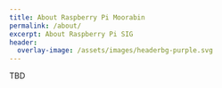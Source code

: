 ```yaml
---
title: About Raspberry Pi Moorabin
permalink: /about/
excerpt: About Raspberry Pi SIG 
header:
  overlay-image: /assets/images/headerbg-purple.svg
---
```

TBD
